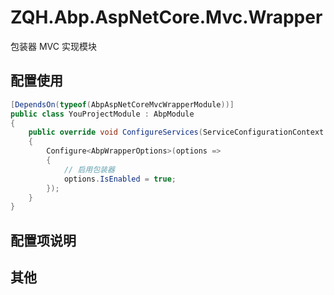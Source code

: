 # ZQH.Abp.AspNetCore.Mvc.Wrapper

包装器 MVC 实现模块

## 配置使用

```csharp
[DependsOn(typeof(AbpAspNetCoreMvcWrapperModule))]
public class YouProjectModule : AbpModule
{
	public override void ConfigureServices(ServiceConfigurationContext context)
	{
		Configure<AbpWrapperOptions>(options =>
		{
			// 启用包装器
			options.IsEnabled = true;
        });
	}
}
```
## 配置项说明

## 其他


